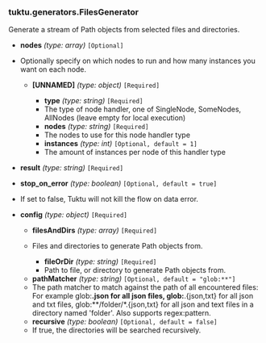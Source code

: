 ### tuktu.generators.FilesGenerator
Generate a stream of Path objects from selected files and directories.

  * **nodes** *(type: array)* `[Optional]`
  - Optionally specify on which nodes to run and how many instances you want on each node.

    * **[UNNAMED]** *(type: object)* `[Required]`

      * **type** *(type: string)* `[Required]`
      - The type of node handler, one of SingleNode, SomeNodes, AllNodes (leave empty for local execution)

      * **nodes** *(type: string)* `[Required]`
      - The nodes to use for this node handler type

      * **instances** *(type: int)* `[Optional, default = 1]`
      - The amount of instances per node of this handler type

  * **result** *(type: string)* `[Required]`

  * **stop_on_error** *(type: boolean)* `[Optional, default = true]`
  - If set to false, Tuktu will not kill the flow on data error.

  * **config** *(type: object)* `[Required]`

    * **filesAndDirs** *(type: array)* `[Required]`
    - Files and directories to generate Path objects from.

      * **fileOrDir** *(type: string)* `[Required]`
      - Path to file, or directory to generate Path objects from.

    * **pathMatcher** *(type: string)* `[Optional, default = "glob:**"]`
    - The path matcher to match against the path of all encountered files: For example glob:**.json for all json files, glob:**.{json,txt} for all json and txt files, glob:**/folder/*.{json,txt} for all json and text files in a directory named 'folder'. Also supports regex:pattern.

    * **recursive** *(type: boolean)* `[Optional, default = false]`
    - If true, the directories will be searched recursively.

